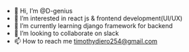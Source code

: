 - 👋 Hi, I’m @D-genius
- 👀 I’m interested in react js & frontend development(UI/UX)
- 🌱 I’m currently learning django framework for backend
- 💞️ I’m looking to collaborate on slack
- 📫 How to reach me timothydiero254@gmail.com

<!---
D-genius/D-genius is a ✨ special ✨ repository because its `README.md` (this file) appears on your GitHub profile.
You can click the Preview link to take a look at your changes.
--->
